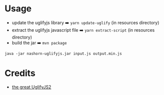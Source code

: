 # Usage

- update the uglifyjs library :arrow_right: `yarn update-uglify` (in resources directory)
- extract the uglifyjs javascript file :arrow_right: `yarn extract-script` (in resources directory)
- build the jar :arrow_right: `mvn package`

`java -jar nashorn-uglifyjs.jar input.js output.min.js`

# Credits

- [the great UglifyJS2](https://github.com/mishoo/UglifyJS2)
